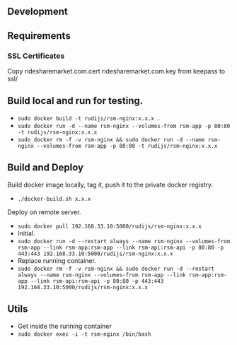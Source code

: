 ## Development

## Requirements

### SSL Certificates

Copy ridesharemarket.com.cert ridesharemarket.com.key from keepass to ssl/

## Build local and run for testing.

- `sudo docker build -t rudijs/rsm-nginx:x.x.x .`
- `sudo docker run -d --name rsm-nginx --volumes-from rsm-app -p 80:80 -t rudijs/rsm-nginx:x.x.x`
- `sudo docker rm -f -v rsm-nginx && sudo docker run -d --name rsm-nginx --volumes-from rsm-app -p 80:80 -t rudijs/rsm-nginx:x.x.x`

## Build and Deploy

Build docker image locally, tag it, push it to the private docker registry.

- `./docker-build.sh x.x.x`

Deploy on remote server.

- `sudo docker pull 192.168.33.10:5000/rudijs/rsm-nginx:x.x.x`
- Initial.
- `sudo docker run -d --restart always --name rsm-nginx --volumes-from rsm-app --link rsm-app:rsm-app --link rsm-api:rsm-api -p 80:80 -p 443:443 192.168.33.10:5000/rudijs/rsm-nginx:x.x.x`
- Replace running container.
- `sudo docker rm -f -v rsm-nginx && sudo docker run -d --restart always --name rsm-nginx --volumes-from rsm-app --link rsm-app:rsm-app --link rsm-api:rsm-api -p 80:80 -p 443:443 192.168.33.10:5000/rudijs/rsm-nginx:x.x.x`

## Utils

- Get inside the running container
- `sudo docker exec -i -t rsm-nginx /bin/bash`
